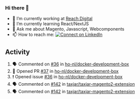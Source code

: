 ### Hi there 👋

- 🔭 I’m currently working at [Reach Digital](https://www.reachdigital.nl/)
- 🌱 I’m currently learning React/NextJS
- 💬 Ask me about Magento, Javascript, Webcomponents
- 📫 How to reach me: [![Connect on LinkedIn](https://img.shields.io/badge/--linkedin?label=LinkedIn&logo=LinkedIn&style=social)](https://www.linkedin.com/in/nickdek)

## Activity
<!--START_SECTION:activity-->
1. 🗣 Commented on [#36](https://github.com//ho-nl/docker-development-box/issues/36) in [ho-nl/docker-development-box](https://github.com//ho-nl/docker-development-box)
2. 💪 Opened PR [#37](https://github.com//ho-nl/docker-development-box/pull/37) in [ho-nl/docker-development-box](https://github.com//ho-nl/docker-development-box)
3. ❗️ Opened issue [#36](https://github.com//ho-nl/docker-development-box/issues/36) in [ho-nl/docker-development-box](https://github.com//ho-nl/docker-development-box)
4. 🗣 Commented on [#142](https://github.com//taxjar/taxjar-magento2-extension/issues/142) in [taxjar/taxjar-magento2-extension](https://github.com//taxjar/taxjar-magento2-extension)
5. 🗣 Commented on [#142](https://github.com//taxjar/taxjar-magento2-extension/issues/142) in [taxjar/taxjar-magento2-extension](https://github.com//taxjar/taxjar-magento2-extension)
<!--END_SECTION:activity-->
